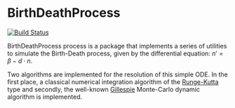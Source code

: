# BirthDeathProcess

[![Build Status](https://github.com/josemanuel22/BirthDeathProcess.jl/workflows/CI/badge.svg)](https://github.com/josemanuel22/BirthDeathProcess.jl/actions)

BirthDeathProcess process is a package that implements a series of utilities to simulate the Birth-Death process, given by the differential equation: $n' = \beta - d\cdot n$.

Two algorithms are implemented for the resolution of this simple ODE. In the first place, a classical numerical integration algorithm of the [Runge-Kutta](http://users.uoa.gr/~tsitourasc/RK54_new_v2.pdf) type and secondly, the well-known [Gillespie](https://en.wikipedia.org/wiki/Gillespie_algorithm) Monte-Carlo dynamic algorithm is implemented.



